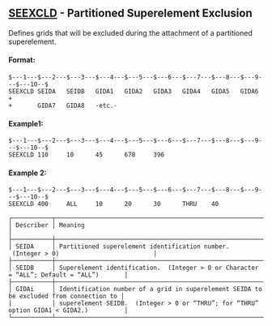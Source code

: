 ## [SEEXCLD](https://nexus.hexagon.com/documentationcenter/bundle/MSC_Nastran_2022.4/page/Nastran_Combined_Book/qrg/bulkqrs/TOC.SEEXCLD.xhtml) - Partitioned Superelement Exclusion

Defines grids that will be excluded during the attachment of a partitioned superelement.

#### Format:

```nastran
$---1---$---2---$---3---$---4---$---5---$---6---$---7---$---8---$---9---$---10--$
SEEXCLD SEIDA   SEIDB   GIDA1   GIDA2   GIDA3   GIDA4   GIDA5   GIDA6   +       
+       GIDA7   GIDA8   -etc.-                                                  
```

#### Example1:

```nastran
$---1---$---2---$---3---$---4---$---5---$---6---$---7---$---8---$---9---$---10--$
SEEXCLD 110     10      45      678     396                                     
```

#### Example 2:

```nastran
$---1---$---2---$---3---$---4---$---5---$---6---$---7---$---8---$---9---$---10--$
SEEXCLD 400     ALL     10      20      30      THRU    40                      
```

```text
┌───────────┬─────────────────────────────────────────────────────────────────────────────────────────┐
│ Describer │ Meaning                                                                                 │
├───────────┼─────────────────────────────────────────────────────────────────────────────────────────┤
│ SEIDA     │ Partitioned superelement identification number.  (Integer > 0)                          │
├───────────┼─────────────────────────────────────────────────────────────────────────────────────────┤
│ SEIDB     │ Superelement identification.  (Integer > 0 or Character = “ALL”; Default = “ALL”)       │
├───────────┼─────────────────────────────────────────────────────────────────────────────────────────┤
│ GIDAi     │ Identification number of a grid in superelement SEIDA to be excluded from connection to │
│           │ superelement SEIDB.  (Integer > 0 or “THRU”; for “THRU” option GIDA1 < GIDA2.)          │
└───────────┴─────────────────────────────────────────────────────────────────────────────────────────┘
```
